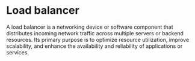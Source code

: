 <h1>Load balancer</h1>
<p>A load balancer is a networking device or software component that distributes incoming network traffic across multiple servers or backend resources. Its primary purpose is to optimize resource utilization, improve scalability, and enhance the availability and reliability of applications or services.</p>

